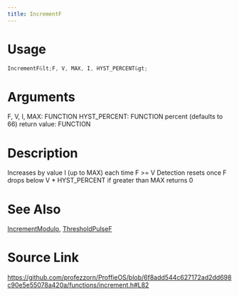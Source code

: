 ```yaml
---
title: IncrementF
---
```


# Usage
```cpp
IncrementF&lt;F, V, MAX, I, HYST_PERCENT&gt;
```

# Arguments
F, V, I, MAX: FUNCTION
HYST_PERCENT: FUNCTION percent (defaults to 66)
return value: FUNCTION

# Description
Increases by value I (up to MAX) each time F >= V
Detection resets once F drops below V * HYST_PERCENT
if greater than MAX returns 0

# See Also
[IncrementModulo](/config/functions/IncrementModulo.html), [ThresholdPulseF](/config/functions/ThresholdPulseF.html)

# Source Link
https://github.com/profezzorn/ProffieOS/blob/6f8add544c627172ad2dd698c90e5e55078a420a/functions/increment.h#L82
